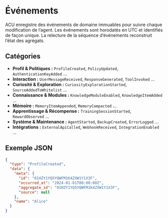 # Événements

ACU enregistre des événements de domaine immuables pour suivre chaque
modification de l’agent. Les événements sont horodatés en UTC et identifiés de
façon unique. La relecture de la séquence d’événements reconstruit l’état des
agrégats.

## Catégories

- **Profil & Politiques :** `ProfileCreated`, `PolicyUpdated`, `AuthenticationKeyAdded` …
- **Interaction :** `UserMessageReceived`, `ResponseGenerated`, `ToolInvoked` …
- **Curiosité & Exploration :** `CuriosityExplorationStarted`, `SourceAddedToWhitelist` …
- **Connaissance & Modules :** `KnowledgeModuleEnabled`, `KnowledgeItemAdded` …
- **Mémoire :** `MemoryItemAppended`, `MemoryCompacted` …
- **Apprentissage & Récompense :** `TrainingSessionStarted`, `RewardObserved` …
- **Système & Maintenance :** `AgentStarted`, `BackupCreated`, `ErrorLogged` …
- **Intégrations :** `ExternalApiCalled`, `WebhookReceived`, `IntegrationEnabled` …

## Exemple JSON

```json
{
  "type": "ProfileCreated",
  "data": {
    "meta": {
      "id": "01HZY1YQ5YQWFM1K4ZXW1Y1X3F",
      "occurred_at": "2024-01-01T00:00:00Z",
      "aggregate_id": "01HZY1YQ5YQWFM1K4ZXW1Y1X3F",
      "source": null
    },
    "name": "Alice"
  }
}
```
